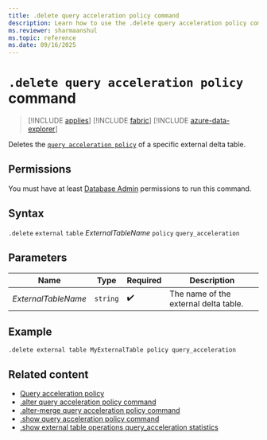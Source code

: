```yaml
---
title: .delete query acceleration policy command
description: Learn how to use the .delete query acceleration policy command to accelerate queries over external delta tables.
ms.reviewer: sharmaanshul
ms.topic: reference
ms.date: 09/16/2025
---
```

# `.delete query acceleration policy` command

> [!INCLUDE [applies](../includes/applies-to-version/applies.md)] [!INCLUDE [fabric](../includes/applies-to-version/fabric.md)] [!INCLUDE [azure-data-explorer](../includes/applies-to-version/azure-data-explorer.md)]

Deletes the [`query acceleration policy`](query-acceleration-policy.md) of a specific external delta table.

## Permissions

You must have at least [Database Admin](../access-control/role-based-access-control.md) permissions to run this command.

## Syntax

`.delete` `external` `table` *ExternalTableName* `policy` `query_acceleration`

## Parameters

| Name                | Type     | Required           | Description                     |
| ------------------- | -------- | ------------------ | ------------------------------- |
| *ExternalTableName* | `string` | :heavy_check_mark: | The name of the external delta table. |

## Example

```Kusto
.delete external table MyExternalTable policy query_acceleration
```

## Related content

* [Query acceleration policy](query-acceleration-policy.md)
* [.alter query acceleration policy command](alter-query-acceleration-policy-command.md)
* [.alter-merge query acceleration policy command](alter-merge-query-acceleration-policy-command.md)
* [.show query acceleration policy command](show-query-acceleration-policy-command.md)
* [.show external table operations query_acceleration statistics](show-external-table-operations-query-acceleration-statistics.md)
